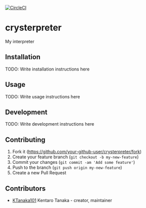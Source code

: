 [![CircleCI](https://circleci.com/gh/KTanaka101/crysterpreter.svg?style=svg&circle-token=8f580ec1c7b5a310bcc770d6891142099e40a674)](https://circleci.com/gh/KTanaka101/crysterpreter)

# crysterpreter

My interpreter

## Installation

TODO: Write installation instructions here

## Usage

TODO: Write usage instructions here

## Development

TODO: Write development instructions here

## Contributing

1. Fork it (<https://github.com/your-github-user/crysterpreter/fork>)
2. Create your feature branch (`git checkout -b my-new-feature`)
3. Commit your changes (`git commit -am 'Add some feature'`)
4. Push to the branch (`git push origin my-new-feature`)
5. Create a new Pull Request

## Contributors

- [KTanaka101](https://github.com/KTanaka101) Kentaro Tanaka - creator, maintainer
